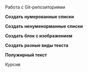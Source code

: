 Работа с Git-репозиториями

**Создать нумерованные списки**

**Создать ненуменорманные списки**

**Создать блок с изображением**

**Создать разные виды текста**

**Полужирный текст**

*Курсив*